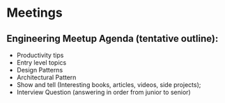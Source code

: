 # Meetings
## Engineering Meetup Agenda (tentative outline): 
* Productivity tips
* Entry level topics
* Design Patterns
* Architectural Pattern
* Show and tell (Interesting books, articles, videos, side projects); 
* Interview Question (answering in order from junior to senior)